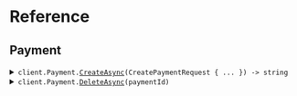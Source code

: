 # Reference
## Payment
<details><summary><code>client.Payment.<a href="Payment">CreateAsync</a>(CreatePaymentRequest { ... }) -> string</code></summary>
<dl>
<dd>

#### 🔌 Usage

<dl>
<dd>

<dl>
<dd>

```csharp
await client.Payment.CreateAsync(new CreatePaymentRequest { Amount = 1, Currency = Currency.Usd });

```
</dd>
</dl>
</dd>
</dl>

#### ⚙️ Parameters

<dl>
<dd>

<dl>
<dd>

**request:** `CreatePaymentRequest` 
    
</dd>
</dl>
</dd>
</dl>


</dd>
</dl>
</details>

<details><summary><code>client.Payment.<a href="Payment">DeleteAsync</a>(paymentId)</code></summary>
<dl>
<dd>

#### 🔌 Usage

<dl>
<dd>

<dl>
<dd>

```csharp
await client.Payment.DeleteAsync("string");

```
</dd>
</dl>
</dd>
</dl>

#### ⚙️ Parameters

<dl>
<dd>

<dl>
<dd>

**paymentId:** `string` 
    
</dd>
</dl>
</dd>
</dl>


</dd>
</dl>
</details>
